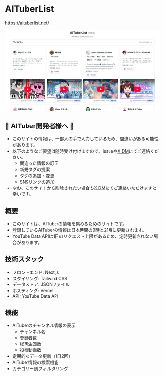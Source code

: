 # AITuberList

https://aituberlist.net/

![AITuberList](./public/ogp.png)

## 🌟 AITuber開発者様へ 🌟

- このサイトの情報は、一部人の手で入力しているため、間違いがある可能性があります。
- 以下のようなご要望は随時受け付けますので、Issueや[X DM](https://x.com/tegnike)にてご連絡ください。
  - 間違った情報の訂正
  - 新規タグの提案
  - タグの追加・変更
  - SNSリンクの追加
- なお、このサイトから削除されたい場合も[X DM](https://x.com/tegnike)にてご連絡いただけますと幸いです。

## 概要

- このサイトは、AITuberの情報を集めるためのサイトです。
- 登録しているAITuberの情報は日本時間の9時と21時に更新されます。
- YouTube Data APIは1日のリクエスト上限があるため、定時更新されない場合があります。

## 技術スタック

- フロントエンド: Next.js
- スタイリング: Tailwind CSS
- データストア: JSONファイル
- ホスティング: Vercel
- API: YouTube Data API

## 機能

- AITuberのチャンネル情報の表示
  - チャンネル名
  - 登録者数
  - 総再生回数
  - 投稿動画数
- 定期的なデータ更新（1日2回）
- AITuber情報の検索機能
- カテゴリー別フィルタリング

